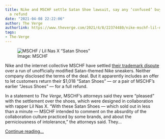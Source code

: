 ```yaml
---
title: Nike and MSCHF settle Satan Shoe lawsuit, say any ‘confused’ buyers can get
  a refund
date: "2021-04-08 22:22:06"
author: The Verge
authorlink: https://www.theverge.com/2021/4/8/22374480/nike-mschf-lil-nas-x-unauthorized-satan-shoes-lawsuit-settled
tags:
- The-Verge
---
```

<figure>
      <img alt="MSCHF / Lil Nas X “Satan Shoes”" src="https://cdn.vox-cdn.com/thumbor/nmWBkGg5Y1gJSxAQ4Vs75rcXtiY=/64x0:1984x1280/1310x873/cdn.vox-cdn.com/uploads/chorus_image/image/69098340/Exbfpl2WgAAQkl8_resized.0.jpeg" />
        <figcaption>Image: MSCHF</figcaption>
    </figure>

  <p id="cPs4wV">Nike and the internet collective MSCHF have settled <a href="https://www.theverge.com/2021/3/29/22357225/nike-sues-lil-nas-x-unauthorized-satan-shoes-mschf">their trademark dispute</a> over a run of unofficially modified Satan-themed Nike sneakers. Neither company disclosed the terms of the deal. But it apparently includes an offer to let customers return their $1,018 “Satan Shoes” — or a pair of MSCHF’s earlier “Jesus Shoes” — for a full refund.</p>
<p id="PseK3I">In a statement to <em>The Verge</em>, MSCHF’s attorneys said they were “pleased” with the settlement over the shoes, which were designed in collaboration with rapper Lil Nas X. “With these Satan Shoes — which sold out in less than a minute — MSCHF intended to comment on the absurdity of the collaboration culture practiced by some brands, and about the perniciousness of intolerance,” the attorneys said. They...</p>
  <p>
    <a href="https://www.theverge.com/2021/4/8/22374480/nike-mschf-lil-nas-x-unauthorized-satan-shoes-lawsuit-settled">Continue reading&hellip;</a>
  </p>